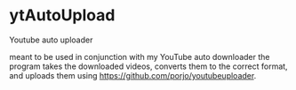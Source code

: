 # ytAutoUpload
Youtube auto uploader

meant to be used in conjunction with my YouTube auto downloader the program takes the downloaded videos, converts them to the correct format, and uploads them using https://github.com/porjo/youtubeuploader.
